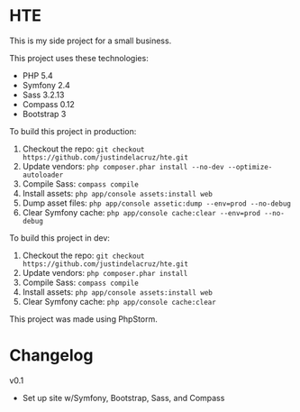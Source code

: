 HTE
==========
This is my side project for a small business.

This project uses these technologies:
*   PHP 5.4
*   Symfony 2.4
*   Sass 3.2.13
*   Compass 0.12
*   Bootstrap 3

To build this project in production:

1. Checkout the repo: `git checkout https://github.com/justindelacruz/hte.git`  
2. Update vendors: `php composer.phar install --no-dev --optimize-autoloader`  
3. Compile Sass: `compass compile`  
4. Install assets: `php app/console assets:install web`  
5. Dump asset files: `php app/console assetic:dump --env=prod --no-debug`
6. Clear Symfony cache: `php app/console cache:clear --env=prod --no-debug`  

To build this project in dev:

1. Checkout the repo: `git checkout https://github.com/justindelacruz/hte.git`  
2. Update vendors: `php composer.phar install`  
3. Compile Sass: `compass compile`  
4. Install assets: `php app/console assets:install web`  
5. Clear Symfony cache: `php app/console cache:clear`  

This project was made using PhpStorm.

Changelog
==========
v0.1
- Set up site w/Symfony, Bootstrap, Sass, and Compass
